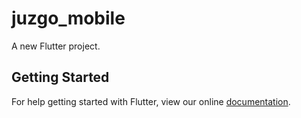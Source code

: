 # juzgo_mobile

A new Flutter project.

## Getting Started

For help getting started with Flutter, view our online
[documentation](https://flutter.io/).
